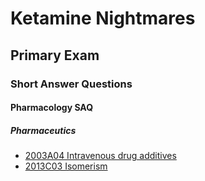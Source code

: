 # Ketamine Nightmares

## Primary Exam

### Short Answer Questions

#### Pharmacology SAQ

##### Pharmaceutics

- [2003A04 Intravenous drug additives](2003A04_intravenous_drug_additives.htm)
- [2013C03 Isomerism](2013C03_isomerism.htm)

